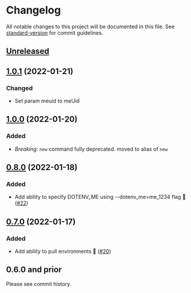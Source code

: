 # Changelog

All notable changes to this project will be documented in this file. See [standard-version](https://github.com/conventional-changelog/standard-version) for commit guidelines.

## [Unreleased](https://github.com/dotenv-org/cli/compare/v1.0.1...master)

## [1.0.1](https://github.com/dotenv-org/cli/compare/v1.0.0...v1.0.1) (2022-01-21)

### Changed

- Set param meuid to meUid

## [1.0.0](https://github.com/dotenv-org/cli/compare/v0.8.0...v1.0.0) (2022-01-20)

### Added

- _Breaking:_ `new` command fully deprecated. moved to alias of `new`

## [0.8.0](https://github.com/dotenv-org/cli/compare/v0.7.0...v0.8.0) (2022-01-18)

### Added

- Add ability to specify DOTENV_ME using --dotenv_me=me_1234 flag 🎉 ([#22](https://github.com/dotenv-org/cli/pull/22))

## [0.7.0](https://github.com/dotenv-org/cli/compare/v0.6.0...v0.7.0) (2022-01-17)

### Added

- Add ability to pull environments 🎉 ([#20](https://github.com/dotenv-org/cli/pull/20))

## 0.6.0 and prior

Please see commit history.
